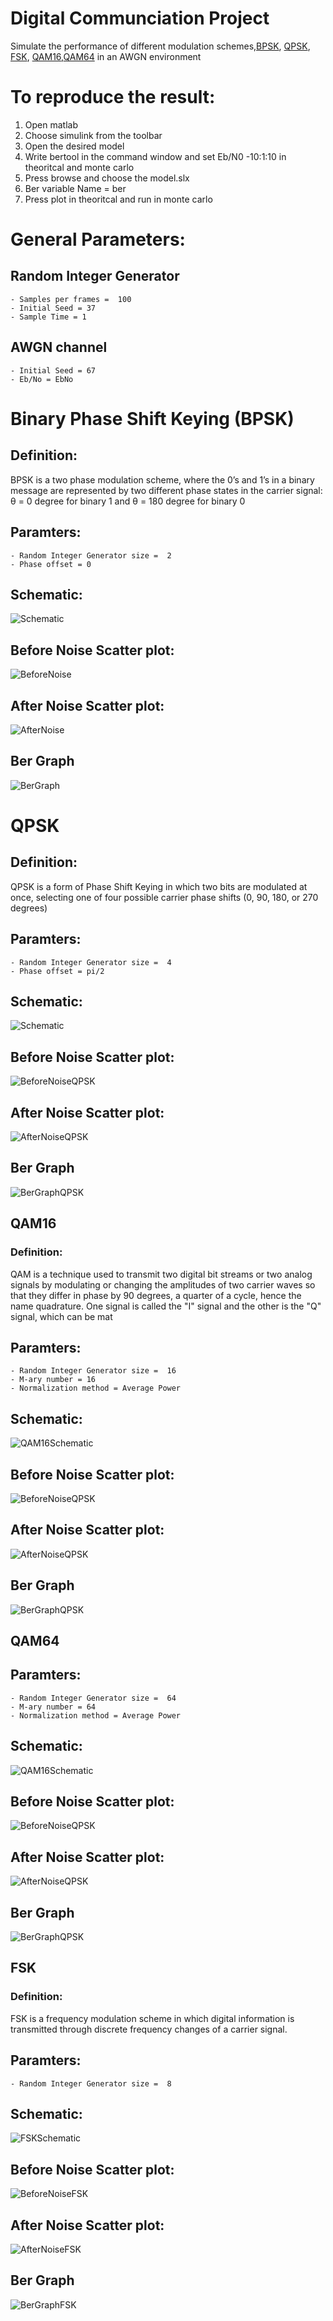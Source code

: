 # Digital Communciation Project
Simulate the performance of different modulation schemes,[BPSK](#a), [QPSK](#b), [FSK](#c), [QAM16](#d),[QAM64](#e) in an AWGN environment 


 # To reproduce the result:
 1. Open matlab
 2. Choose simulink from the toolbar 
 3. Open the desired model 
 4. Write bertool in the command window and set Eb/N0 -10:1:10 in theoritcal and monte carlo 
 5. Press browse and choose the model.slx
 6. Ber variable Name = ber
 7. Press plot in theoritcal and run in monte carlo

# General Parameters:

## Random Integer Generator
    - Samples per frames =  100
    - Initial Seed = 37 
    - Sample Time = 1
 ## AWGN channel
    - Initial Seed = 67
    - Eb/No = EbNo
# <a id="a"></a>Binary Phase Shift Keying (BPSK)
## Definition: 
BPSK is a two phase modulation scheme, where the 0’s and 1’s in a binary message are represented by two different phase states in the carrier signal: θ = 0 degree for binary 1 and θ = 180 degree for binary 0

## Paramters:
    - Random Integer Generator size =  2
    - Phase offset = 0 
## Schematic:
![Schematic](Graphs/BPSKSchematic.png)
## Before Noise Scatter plot:
![BeforeNoise](Graphs/BPSKF1.png)
## After Noise Scatter plot:
![AfterNoise](Graphs/BPSKF2.png)
## Ber Graph
![BerGraph](Graphs/BPSKF3.png)


# <a id="b"></a> QPSK
## Definition: 
QPSK is a form of Phase Shift Keying in which two bits are modulated at once, selecting one of four possible carrier phase shifts (0, 90, 180, or 270 degrees)
## Paramters:
    - Random Integer Generator size =  4
    - Phase offset = pi/2
## Schematic:
![Schematic](QPSKSchematic.png)
## Before Noise Scatter plot:
![BeforeNoiseQPSK](QPSKF1.png)
## After Noise Scatter plot:
![AfterNoiseQPSK](QPSKF2.png)
## Ber Graph
![BerGraphQPSK](QPSKF3.png)



## <a id="c"></a>QAM16
### Definition: 
QAM is a technique used to transmit two digital bit streams or two analog signals by modulating or changing the amplitudes of two carrier waves so that they differ in phase by 90 degrees, a quarter of a cycle, hence the name quadrature. One signal is called the "I" signal and the other is the "Q" signal, which can be mat
## Paramters:
    - Random Integer Generator size =  16
    - M-ary number = 16
    - Normalization method = Average Power
## Schematic:
![QAM16Schematic](QAM16Schematic.png)
## Before Noise Scatter plot:
![BeforeNoiseQPSK](QAM16F1.png)
## After Noise Scatter plot:
![AfterNoiseQPSK](QAM16F2.png)
## Ber Graph
![BerGraphQPSK](QAM16F3.png)


## <a id="d"></a>QAM64
## Paramters:
    - Random Integer Generator size =  64
    - M-ary number = 64
    - Normalization method = Average Power
## Schematic:
![QAM16Schematic](QAM64Schematic.png)
## Before Noise Scatter plot:
![BeforeNoiseQPSK](QAM64F1.png)
## After Noise Scatter plot:
![AfterNoiseQPSK](QAM64F2.png)
## Ber Graph
![BerGraphQPSK](QAM64F3.png)

## <a id="e"></a> FSK
### Definition: 
FSK is a frequency modulation scheme in which digital information is transmitted through discrete frequency changes of a carrier signal.
## Paramters:
    - Random Integer Generator size =  8

## Schematic:
![FSKSchematic](FSKSchematic.png)
## Before Noise Scatter plot:
![BeforeNoiseFSK](FSKF1.png)
## After Noise Scatter plot:
![AfterNoiseFSK](FSKF2.png)
## Ber Graph
![BerGraphFSK](FSKF3.png)
